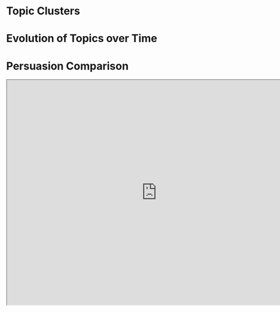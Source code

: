 # Topic Clusters

# Evolution of Topics over Time

# Persuasion Comparison

<iframe src="https://github.com/nishan-chatterjee/the-right-discourse/blob/main/docs/persuasion-comparison-with-examples.html" width="800" height="600"></iframe>
